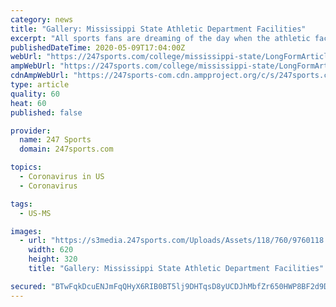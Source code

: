 ```yaml
---
category: news
title: "Gallery: Mississippi State Athletic Department Facilities"
excerpt: "All sports fans are dreaming of the day when the athletic facilities across the nation are no longer empty and full of fans cheering their teams on to victory. Until that day happens, hopefully soon,"
publishedDateTime: 2020-05-09T17:04:00Z
webUrl: "https://247sports.com/college/mississippi-state/LongFormArticle/MSU-Athletics-Facilities-146977012/"
ampWebUrl: "https://247sports.com/college/mississippi-state/LongFormArticle/MSU-Athletics-Facilities-146977012/Amp/"
cdnAmpWebUrl: "https://247sports-com.cdn.ampproject.org/c/s/247sports.com/college/mississippi-state/LongFormArticle/MSU-Athletics-Facilities-146977012/Amp/"
type: article
quality: 60
heat: 60
published: false

provider:
  name: 247 Sports
  domain: 247sports.com

topics:
  - Coronavirus in US
  - Coronavirus

tags:
  - US-MS

images:
  - url: "https://s3media.247sports.com/Uploads/Assets/118/760/9760118.jpg?fit=bounds&crop=620:320,offset-y0.50&width=620&height=320"
    width: 620
    height: 320
    title: "Gallery: Mississippi State Athletic Department Facilities"

secured: "BTwFqkDcuENJmFqQHyX6RIB0BT5lj9DHTqsD8yUCDJhMbfZr650HWP8BF2d9D/V1Auh63xwmZKEBcqGwqTj3bcREWXhYSFt3qRxfRkj3Wk1VHM25prYkLPvDC2aeIkIMs0dlZHdxaS9u4+IZxNLxsfL4RliSVojsAJtIxs9c8h7GBaFWVTEWdRsX/udi312OJIJuvAtIecOaipHKaaQcBGnfiE0g2mw6RvXPgx4OHD78WGl4n84gMloEKhOpvMDkEHfUtXSGoyfbkIEpzE3ihl094gJiGu+qfnOc4CK3SCtgbzSmY0F84A9S7hOuqOCgIhV6lsCjWWLOMCw8csmSWs+OEmB9hIJ0nnhg+5Ub08O7bXuzpVWnEGMX5MGYix2t5mkL/ggkZv2/A3NfXX9gI5SOtdSOYJytHBRem3XO0t094Ve2glhOJ3crA8I/MEjaJigvo8jAWj8gtSEl3Hpj4T2mZc6HlmU2SsQTQDO/xc4=;AJSXvPjeE6els8ULtKIr/A=="
---
```


